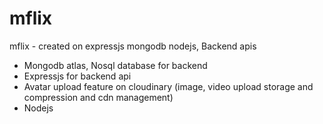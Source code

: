 # mflix
mflix - created on expressjs mongodb nodejs, Backend apis

- Mongodb atlas, Nosql database for backend
- Expressjs for backend api
- Avatar upload feature on cloudinary (image, video upload storage and compression and cdn management)
- Nodejs
